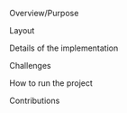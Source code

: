 Overview/Purpose

Layout  


Details of the implementation

Challenges


How to run the project

Contributions
